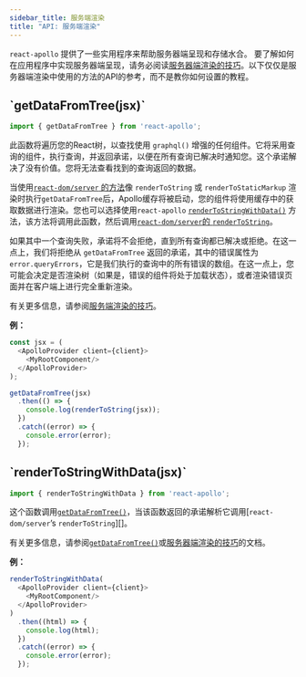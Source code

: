 ```yaml
---
sidebar_title: 服务端渲染
title: "API: 服务端渲染"
---
```


`react-apollo` 提供了一些实用程序来帮助服务器端呈现和存储水合。 要了解如何在应用程序中实现服务器端呈现，请务必阅读[服务器端渲染的技巧](server-side-rendering.html)。以下仅仅是服务器端渲染中使用的方法的API的参考，而不是教你如何设置的教程。


<h2 id="getDataFromTree" title="getDataFromTree">`getDataFromTree(jsx)`</h2>

```js
import { getDataFromTree } from 'react-apollo';
```

此函数将遍历您的React树，以查找使用 `graphql()` 增强的任何组件。它将采用查询的组件，执行查询，并返回承诺，以便在所有查询已解决时通知您。这个承诺解决了没有价值。您将无法查看找到的查询返回的数据。

当使用[`react-dom/server` 的方法][]像 `renderToString` 或 `renderToStaticMarkup` 渲染时执行`getDataFromTree`后，Apollo缓存将被启动，您的组件将使用缓存中的获取数据进行渲染。您也可以选择使用`react-apollo` [`renderToStringWithData()`](#renderToStringWithData) 方法，该方法将调用此函数，然后调用[`react-dom/server`的 `renderToString`][]。

如果其中一个查询失败，承诺将不会拒绝，直到所有查询都已解决或拒绝。在这一点上，我们将拒绝从 `getDataFromTree` 返回的承诺，其中的错误属性为`error.queryErrors`，它是我们执行的查询中的所有错误的数组。在这一点上，您可能会决定是否渲染树（如果是，错误的组件将处于加载状态），或者渲染错误页面并在客户端上进行完全重新渲染。

有关更多信息，请参阅[服务端渲染的技巧](server-side-rendering.html)。

[`react-dom/server` 的方法]: https://facebook.github.io/react/docs/react-dom-server.html
[`react-dom/server`的 `renderToString`]: https://facebook.github.io/react/docs/react-dom-server.html#rendertostring

**例：**

```js
const jsx = (
  <ApolloProvider client={client}>
    <MyRootComponent/>
  </ApolloProvider>
);

getDataFromTree(jsx)
  .then(() => {
    console.log(renderToString(jsx));
  })
  .catch((error) => {
    console.error(error);
  });
```

<h2 id="renderToStringWithData" title="renderToStringWithData">
  `renderToStringWithData(jsx)`
</h2>

```js
import { renderToStringWithData } from 'react-apollo';
```

这个函数调用[`getDataFromTree()`](#getDataFromTree)，当该函数返回的承诺解析它调用[`react-dom/server`’s `renderToString`][]。

有关更多信息，请参阅[`getDataFromTree()`](#getDataFromTree)或[服务器端渲染的技巧](server-side-rendering.html)的文档。

[`react-dom/server` 的 `renderToString`]: https://facebook.github.io/react/docs/react-dom-server.html#rendertostring

**例：**

```js
renderToStringWithData(
  <ApolloProvider client={client}>
    <MyRootComponent/>
  </ApolloProvider>
)
  .then((html) => {
    console.log(html);
  })
  .catch((error) => {
    console.error(error);
  });
```
